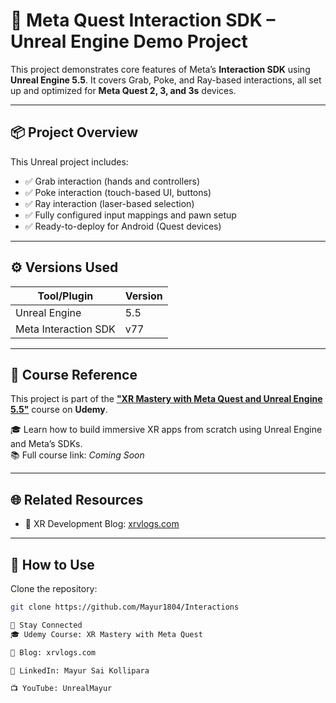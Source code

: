 # 🧰 Meta Quest Interaction SDK – Unreal Engine Demo Project

This project demonstrates core features of Meta’s **Interaction SDK** using **Unreal Engine 5.5**. It covers Grab, Poke, and Ray-based interactions, all set up and optimized for **Meta Quest 2, 3, and 3s** devices.

---

## 📦 Project Overview

This Unreal project includes:

- ✅ Grab interaction (hands and controllers)  
- ✅ Poke interaction (touch-based UI, buttons)  
- ✅ Ray interaction (laser-based selection)  
- ✅ Fully configured input mappings and pawn setup  
- ✅ Ready-to-deploy for Android (Quest devices)

---

## ⚙️ Versions Used

| Tool/Plugin            | Version |
|------------------------|---------|
| Unreal Engine          | 5.5     |
| Meta Interaction SDK   | v77     |

---

## 📘 Course Reference

This project is part of the [**"XR Mastery with Meta Quest and Unreal Engine 5.5"**](#) course on **Udemy**.

🎓 Learn how to build immersive XR apps from scratch using Unreal Engine and Meta’s SDKs.  
📚 Full course link: *Coming Soon*

---

## 🌐 Related Resources

- 📰 XR Development Blog: [xrvlogs.com](https://xrvlogs.com)

---

## 🚀 How to Use

Clone the repository:
   ```bash
   git clone https://github.com/Mayur1804/Interactions

📩 Stay Connected
🎓 Udemy Course: XR Mastery with Meta Quest

📰 Blog: xrvlogs.com

🔗 LinkedIn: Mayur Sai Kollipara

📺 YouTube: UnrealMayur

